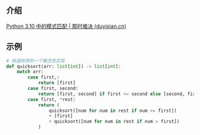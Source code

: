 
## 介绍

[Python 3.10 中的模式匹配 | 那时难决 (duyixian.cn)](https://www.duyixian.cn/2021/03/19/Structural%20Pattern%20Matching%20In%20Python%203.10/)

## 示例

```python
# 快速排序的一个概念性实现
def quicksort(arr: list[int]) -> list[int]:
    match arr:
        case first,:
            return [first]
        case first, second:
            return [first, second] if first <= second else [second, first]
        case first, *rest:
            return (
                quicksort([num for num in rest if num <= first])
                + [first]
                + quicksort([num for num in rest if num > first])
            )
```
